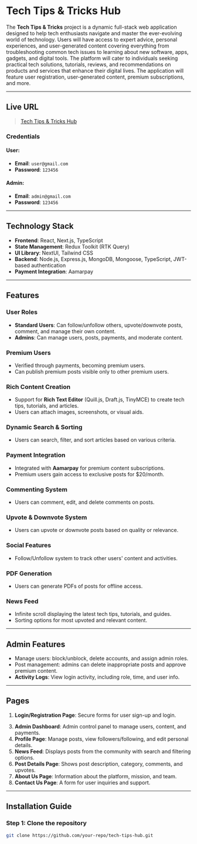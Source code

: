 # Tech Tips & Tricks Hub

The **Tech Tips & Tricks** project is a dynamic full-stack web application designed to help tech enthusiasts navigate and master the ever-evolving world of technology. Users will have access to expert advice, personal experiences, and user-generated content covering everything from troubleshooting common tech issues to learning about new software, apps, gadgets, and digital tools. The platform will cater to individuals seeking practical tech solutions, tutorials, reviews, and recommendations on products and services that enhance their digital lives. The application will feature user registration, user-generated content, premium subscriptions, and more.

---

## Live URL

> [Tech Tips & Tricks Hub](https://your-live-site-link.com)

### Credentials

#### User:

- **Email**: `user@gmail.com`
- **Password**: `123456`

#### Admin:

- **Email**: `admin@gmail.com`
- **Password**: `123456`

---

## Technology Stack

- **Frontend**: React, Next.js, TypeScript
- **State Management**: Redux Toolkit (RTK Query)
- **UI Library**: NextUI, Tailwind CSS
- **Backend**: Node.js, Express.js, MongoDB, Mongoose, TypeScript, JWT-based authentication
- **Payment Integration**: Aamarpay

---

## Features

### User Roles

- **Standard Users**: Can follow/unfollow others, upvote/downvote posts, comment, and manage their own content.
- **Admins**: Can manage users, posts, payments, and moderate content.
  
### Premium Users

- Verified through payments, becoming premium users.
- Can publish premium posts visible only to other premium users.

### Rich Content Creation

- Support for **Rich Text Editor** (Quill.js, Draft.js, TinyMCE) to create tech tips, tutorials, and articles.
- Users can attach images, screenshots, or visual aids.

### Dynamic Search & Sorting

- Users can search, filter, and sort articles based on various criteria.

### Payment Integration

- Integrated with **Aamarpay** for premium content subscriptions.
- Premium users gain access to exclusive posts for $20/month.

### Commenting System

- Users can comment, edit, and delete comments on posts.

### Upvote & Downvote System

- Users can upvote or downvote posts based on quality or relevance.

### Social Features

- Follow/Unfollow system to track other users' content and activities.

### PDF Generation

- Users can generate PDFs of posts for offline access.

### News Feed

- Infinite scroll displaying the latest tech tips, tutorials, and guides.
- Sorting options for most upvoted and relevant content.

---

## Admin Features

- Manage users: block/unblock, delete accounts, and assign admin roles.
- Post management: admins can delete inappropriate posts and approve premium content.
- **Activity Logs**: View login activity, including role, time, and user info.

---

## Pages

1. **Login/Registration Page**: Secure forms for user sign-up and login.
<!-- 2. **User Dashboard**: Personalized dashboard to manage profiles, posts, and payment history. -->
3. **Admin Dashboard**: Admin control panel to manage users, content, and payments.
4. **Profile Page**: Manage posts, view followers/following, and edit personal details.
5. **News Feed**: Displays posts from the community with search and filtering options.
6. **Post Details Page**: Shows post description, category, comments, and upvotes.
7. **About Us Page**: Information about the platform, mission, and team.
8. **Contact Us Page**: A form for user inquiries and support.

---

## Installation Guide

### Step 1: Clone the repository

```bash
git clone https://github.com/your-repo/tech-tips-hub.git
